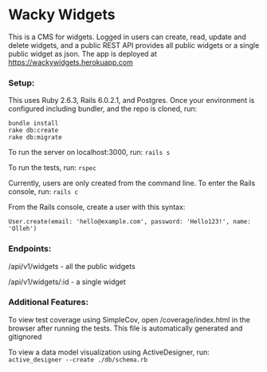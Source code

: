 # Wacky Widgets

This is a CMS for widgets. Logged in users can create, read, update and delete widgets, and a public REST API provides all public widgets or a single public widget as json. The app is deployed at https://wackywidgets.herokuapp.com

### Setup:

This uses Ruby 2.6.3, Rails 6.0.2.1, and Postgres. Once your environment is configured including bundler, and the repo is cloned, run:
```
bundle install
rake db:create
rake db:migrate
```

To run the server on localhost:3000, run:
`rails s`

To run the tests, run:
`rspec`

Currently, users are only created from the command line. To enter the Rails console, run:
`rails c`

From the Rails console, create a user with this syntax:

`User.create(email: 'hello@example.com', password: 'Hello123!', name: 'Olleh')`

### Endpoints:

/api/v1/widgets - all the public widgets

/api/v1/widgets/:id - a single widget

### Additional Features:

To view test coverage using SimpleCov, open /coverage/index.html in the browser after running the tests. This file is automatically generated and gitignored

To view a data model visualization using ActiveDesigner, run:
`active_designer --create ./db/schema.rb`
